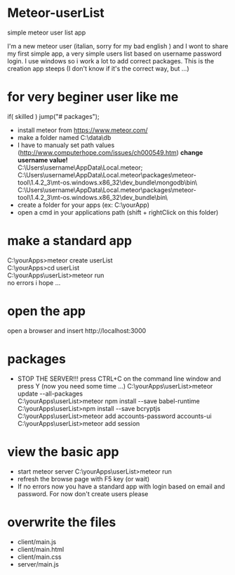 # Meteor-userList
simple meteor user list app  

I'm a new meteor user (italian, sorry for my bad english ) and I wont to share my first simple app, a very simple users list
based on username password login. I use windows so i work a lot to add correct packages. This is the creation app steeps (I don't know if it's the correct way, but ...)  

# for very beginer user like me 
if( skilled ) jump("# packages");
- install meteor from https://www.meteor.com/    
- make a folder named C:\data\db  
- I have to manualy set path values (http://www.computerhope.com/issues/ch000549.htm) <b>change username value!</b>   
  C:\Users\username\AppData\Local\.meteor\;  
  C:\Users\username\AppData\Local\.meteor\packages\meteor-tool\1.4.2_3\mt-os.windows.x86_32\dev_bundle\mongodb\bin\  
  C:\Users\username\AppData\Local\.meteor\packages\meteor-tool\1.4.2_3\mt-os.windows.x86_32\dev_bundle\bin\  
- create a folder for your apps  (ex: C:\yourApp)  
- open a cmd in your applications path (shift + rightClick on this folder)  

# make a standard app
C:\yourApps>meteor create userList  
C:\yourApps>cd userList  
C:\yourApps\userList>meteor run  
no errors i hope ...  

# open the app  
open a browser and insert http://localhost:3000  

# packages
- STOP THE SERVER!!! press CTRL+C on the command line window and press Y (now you need some time ...)
C:\yourApps\userList>meteor update --all-packages  
C:\yourApps\userList>meteor npm install --save babel-runtime  
C:\yourApps\userList>npm install --save bcryptjs  
C:\yourApps\userList>meteor add accounts-password accounts-ui  
C:\yourApps\userList>meteor add session  

# view the basic app  
- start meteor server
C:\yourApps\userList>meteor run  
- refresh the browse page with F5 key (or wait)
- If no errors now you have a standard app with login based on email and password. For now don't create users please

# overwrite the files
- client/main.js
- client/main.html
- client/main.css
- server/main.js
